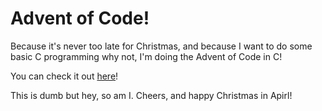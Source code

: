 # Advent of Code!

Because it's never too late for Christmas, and because I want to do some basic C programming why not, I'm doing the Advent of Code in C!

You can check it out [here](http://adventofcode.com/)!

This is dumb but hey, so am I. Cheers, and happy Christmas in Apirl!
